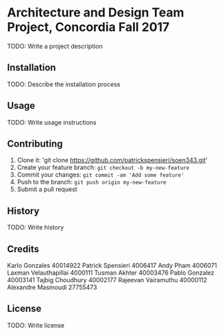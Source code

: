 # Architecture and Design Team Project, Concordia Fall 2017

TODO: Write a project description

## Installation

TODO: Describe the installation process

## Usage

TODO: Write usage instructions

## Contributing

1. Clone it: 'git clone https://github.com/patrickspensieri/soen343.git'
2. Create your feature branch: `git checkout -b my-new-feature`
3. Commit your changes: `git commit -am 'Add some feature'`
4. Push to the branch: `git push origin my-new-feature`
5. Submit a pull request

## History

TODO: Write history

## Credits

Karlo Gonzales 40014922
Patrick Spensieri 4006417
Andy Pham 4006071
Laxman Velauthapillai 4000111
Tusman Akhter 40003476
Pablo Gonzalez 40003141
Tajbig Choudhury 40002177
Rajeevan Vairamuthu 40000112
Alexandre Masmoudi 27755473

## License

TODO: Write license